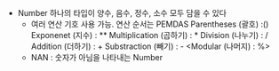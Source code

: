  - Number 하나의 타입이 양수, 음수, 정수, 소수 모두 담을 수 있다
	- 여러 연산 기호 사용 가능. 연산 순서는 PEMDAS
		  Parentheses (괄호) :()
		  Exponenet (지수) : **
		  Multiplication (곱하기) : *
		  Division (나누기) : /
		  Addition (더하기) : +
		  Substraction (빼기) : -
		  <Modular (나머지) : %>
	- NAN : 숫자가 아님을 나타내는 Number 

